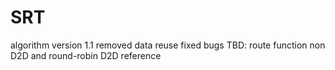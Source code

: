 # SRT

algorithm version 1.1
  removed data reuse
  fixed bugs
  TBD:
    route function 
    non D2D and round-robin D2D reference
    
